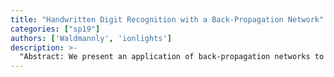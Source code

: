 ```yaml
---
title: "Handwritten Digit Recognition with a Back-Propagation Network"
categories: ["sp19"]
authors: ['Waldmannly', 'ionlights']
description: >-
  "Abstract: We present an application of back-propagation networks to      hand-written digit recognition. Minimal preprocessing of the data was required, but architecture of the network was highly constrained and      specifically designed for the task. The input of the network consists of   nromalized images of isolated digits. The method has 1% error rate and about a 9% reject rate on zipcode digits provided by the US Postal Service."
---
```


 

